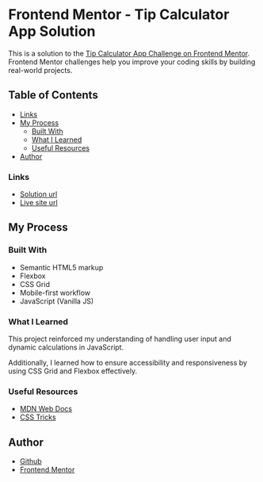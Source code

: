 # Frontend Mentor - Tip Calculator App Solution

This is a solution to the [Tip Calculator App Challenge on Frontend Mentor](https://www.frontendmentor.io/challenges/tip-calculator-app-ugJNGbJUX). Frontend Mentor challenges help you improve your coding skills by building real-world projects.

## Table of Contents

  - [Links](#links)
- [My Process](#my-process)
  - [Built With](#built-with)
  - [What I Learned](#what-i-learned)
  - [Useful Resources](#useful-resources)
- [Author](#author)


### Links

- [Solution url](https://github.com/NameRectified/tipCalculator)
- [Live site url](https://namerectified.github.io/tipCalculator/)

## My Process

### Built With

- Semantic HTML5 markup
- Flexbox
- CSS Grid
- Mobile-first workflow
- JavaScript (Vanilla JS)

### What I Learned

This project reinforced my understanding of handling user input and dynamic calculations in JavaScript.

Additionally, I learned how to ensure accessibility and responsiveness by using CSS Grid and Flexbox effectively.


### Useful Resources

- [MDN Web Docs](https://developer.mozilla.org/)
- [CSS Tricks](https://css-tricks.com/)
## Author

- [Github](https://github.com/NameRectified)
- [Frontend Mentor](https://www.frontendmentor.io/profile/NameRectified)
